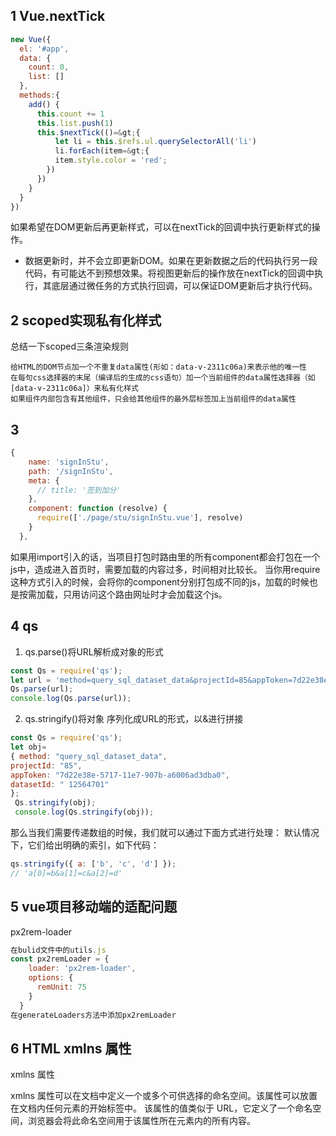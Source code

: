 ## 1 Vue.nextTick
```js
new Vue({
  el: '#app',
  data: {
    count: 0,
    list: []
  },
  methods:{
    add() {
      this.count += 1
      this.list.push(1)
      this.$nextTick(()=&gt;{
          let li = this.$refs.ul.querySelectorAll('li')
          li.forEach(item=&gt;{
          item.style.color = 'red';
        })
      })
    }
  }
})
```
如果希望在DOM更新后再更新样式，可以在nextTick的回调中执行更新样式的操作。
* 数据更新时，并不会立即更新DOM。如果在更新数据之后的代码执行另一段代码，有可能达不到预想效果。将视图更新后的操作放在nextTick的回调中执行，其底层通过微任务的方式执行回调，可以保证DOM更新后才执行代码。

## 2 scoped实现私有化样式
总结一下scoped三条渲染规则

    给HTML的DOM节点加一个不重复data属性(形如：data-v-2311c06a)来表示他的唯一性
    在每句css选择器的末尾（编译后的生成的css语句）加一个当前组件的data属性选择器（如[data-v-2311c06a]）来私有化样式
    如果组件内部包含有其他组件，只会给其他组件的最外层标签加上当前组件的data属性

## 3 
```js
{
    name: 'signInStu',
    path: '/signInStu',
    meta: {
      // title: '签到加分'
    },
    component: function (resolve) {
      require(['./page/stu/signInStu.vue'], resolve)
    }
  },
  ```

  如果用import引入的话，当项目打包时路由里的所有component都会打包在一个js中，造成进入首页时，需要加载的内容过多，时间相对比较长。
当你用require这种方式引入的时候，会将你的component分别打包成不同的js，加载的时候也是按需加载，只用访问这个路由网址时才会加载这个js。

## 4 qs
1. qs.parse()将URL解析成对象的形式
```js
const Qs = require('qs'); 
let url = 'method=query_sql_dataset_data&projectId=85&appToken=7d22e38e-5717-11e7-907b-a6006ad3dba0'; 
Qs.parse(url); 
console.log(Qs.parse(url));
```

2. qs.stringify()将对象 序列化成URL的形式，以&进行拼接

```js
const Qs = require('qs'); 
let obj= 
{ method: "query_sql_dataset_data", 
projectId: "85", 
appToken: "7d22e38e-5717-11e7-907b-a6006ad3dba0", 
datasetId: " 12564701" 
};
 Qs.stringify(obj); 
 console.log(Qs.stringify(obj));

```
那么当我们需要传递数组的时候，我们就可以通过下面方式进行处理：
默认情况下，它们给出明确的索引，如下代码：
```js
qs.stringify({ a: ['b', 'c', 'd'] });
// 'a[0]=b&a[1]=c&a[2]=d'

```
## 5 vue项目移动端的适配问题
px2rem-loader
```js
在bulid文件中的utils.js
const px2remLoader = {
    loader: 'px2rem-loader',
    options: {
      remUnit: 75
    }
  }
在generateLoaders方法中添加px2remLoader

```

## 6 HTML xmlns 属性
xmlns 属性

xmlns 属性可以在文档中定义一个或多个可供选择的命名空间。该属性可以放置在文档内任何元素的开始标签中。
该属性的值类似于 URL，它定义了一个命名空间，浏览器会将此命名空间用于该属性所在元素内的所有内容。